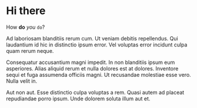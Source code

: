 # Hi there

How **do** *you* `do`?

Ad laboriosam blanditiis rerum cum. Ut veniam debitis repellendus. Qui laudantium id hic in distinctio ipsum error. Vel voluptas error incidunt culpa quam rerum neque.
 
Consequatur accusantium magni impedit. In non blanditiis ipsum eum asperiores. Alias aliquid rerum et nulla dolores est at dolores. Inventore sequi et fuga assumenda officiis magni. Ut recusandae molestiae esse vero. Nulla velit in.
 
Aut non aut. Esse distinctio culpa voluptas a rem. Quasi autem ad placeat repudiandae porro ipsum. Unde dolorem soluta illum aut et.

